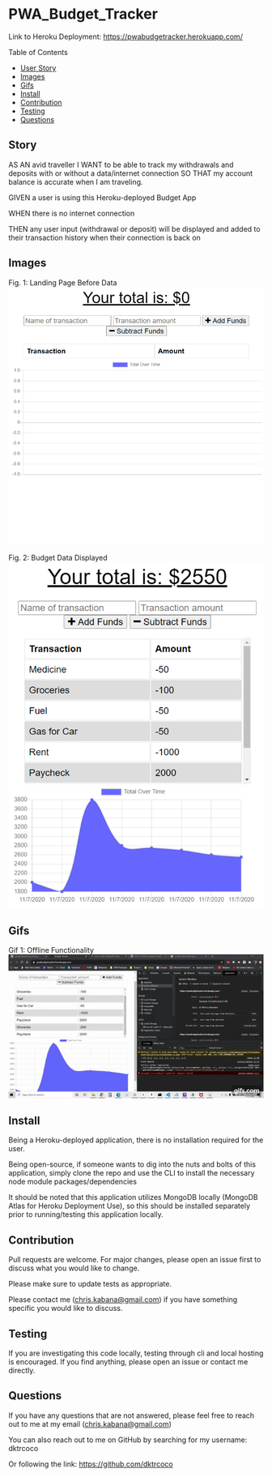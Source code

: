 # PWA_Budget_Tracker

Link to Heroku Deployment: https://pwabudgetracker.herokuapp.com/

Table of Contents
* [User Story](#story)
* [Images](#images)
* [Gifs](#gifs)
* [Install](#install)
* [Contribution](#contribution)
* [Testing](#testing)
* [Questions](#questions)

## Story

AS AN avid traveller I WANT to be able to track my withdrawals and deposits with or without a data/internet connection SO THAT my account balance is accurate when I am traveling.

GIVEN a user is using this Heroku-deployed Budget App

WHEN there is no internet connection

THEN any user input (withdrawal or deposit) will be displayed and added to their transaction history when their connection is back on

## Images

Fig. 1: Landing Page Before Data
![Landing Page](./public/assets/img/initial.PNG)

Fig. 2: Budget Data Displayed
![Page_With_Data](./public/assets/img/data.PNG)

## Gifs

Gif 1: Offline Functionality
![Offline_Functionality](./public/assets/gif/offline.gif)

## Install

Being a Heroku-deployed application, there is no installation required for the user.

Being open-source, if someone wants to dig into the nuts and bolts of this application, simply clone the repo and use the CLI to install the necessary node module packages/dependencies

It should be noted that this application utilizes MongoDB locally (MongoDB Atlas for Heroku Deployment Use), so this should be installed separately prior to running/testing this application locally.

## Contribution

Pull requests are welcome. For major changes, please open an issue first to discuss what you would like to change.

Please make sure to update tests as appropriate.

Please contact me (chris.kabana@gmail.com) if you have something specific you would like to discuss.

## Testing

If you are investigating this code locally, testing through cli and local hosting is encouraged. If you find anything, please open an issue or contact me directly.

## Questions

If you have any questions that are not answered, please feel free to reach out to me at my email (chris.kabana@gmail.com)

You can also reach out to me on GitHub by searching for my username: dktrcoco

Or following the link: https://github.com/dktrcoco